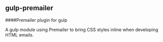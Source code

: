 ## gulp-premailer
####Premailer plugin for gulp

A gulp module using Premailer to bring CSS styles inline when developing HTML emails.
